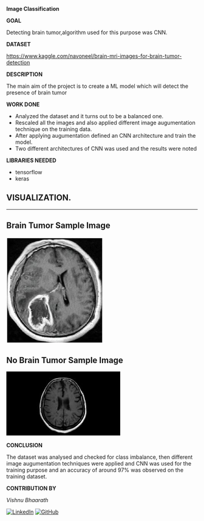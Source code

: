 **Image Classification**

  

**GOAL**

  

Detecting brain tumor,algorithm used for this purpose was CNN.

  

**DATASET**

https://www.kaggle.com/navoneel/brain-mri-images-for-brain-tumor-detection

  

**DESCRIPTION**

  
The main aim of the project is to create a ML model which will detect the presence of brain tumor

  

**WORK DONE**

* Analyzed the dataset and it turns out to be a balanced one.
* Rescaled all the images and also applied different image augumentation technique on the training data.
* After applying augumentation defined an CNN architecture and train the model.
* Two different architectures of CNN was used and the results were noted
  


**LIBRARIES NEEDED**

* tensorflow
* keras
  
  

## **VISUALIZATION.**
_________________________________________
## **Brain Tumor Sample Image**
![Brain Tumor Image](../Images/Tumor.JPG "Brain Tumor")

## **No Brain Tumor Sample Image**
![No Brain Tumor Image](../Images/No_Tumor.jpg "No Brain Tumor")





**CONCLUSION**

  

The dataset was analysed and checked for class imbalance, then different image augumentation techniques were applied and CNN was used for the training purpose and an accuracy of around 97% was observed on the training dataset.
  

**CONTRIBUTION BY**

*Vishnu Bhaarath*

  
[![LinkedIn](https://img.shields.io/badge/linkedin-%230077B5.svg?style=for-the-badge&logo=linkedin&logoColor=white)](https://www.linkedin.com/in/vishnu-bhaarath-bbb862176/) [![GitHub](https://img.shields.io/badge/github-%23121011.svg?style=for-the-badge&logo=github&logoColor=white)](https://github.com/VishnuBhaarath) 

